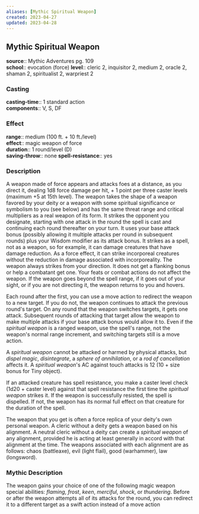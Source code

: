 ```yaml
---
aliases: [Mythic Spiritual Weapon]
created: 2023-04-27
updated: 2023-04-28
---
```


## Mythic Spiritual Weapon

**source**:: Mythic Adventures pg. 109  
**school**:: evocation (force)
**level**:: cleric 2, inquisitor 2, medium 2, oracle 2, shaman 2, spiritualist 2, warpriest 2

### Casting

**casting-time**:: 1 standard action  
**components**:: V, S, DF

### Effect

**range**:: medium (100 ft. + 10 ft./level)  
**effect**:: magic weapon of force  
**duration**:: 1 round/level (D)  
**saving-throw**:: none
**spell-resistance**:: yes

### Description

A weapon made of force appears and attacks foes at a distance, as you direct it, dealing 1d8 force damage per hit, + 1 point per three caster levels (maximum +5 at 15th level). The weapon takes the shape of a weapon favored by your deity or a weapon with some spiritual significance or symbolism to you (see below) and has the same threat range and critical multipliers as a real weapon of its form. It strikes the opponent you designate, starting with one attack in the round the spell is cast and continuing each round thereafter on your turn. It uses your base attack bonus (possibly allowing it multiple attacks per round in subsequent rounds) plus your Wisdom modifier as its attack bonus. It strikes as a spell, not as a weapon, so for example, it can damage creatures that have damage reduction. As a force effect, it can strike incorporeal creatures without the reduction in damage associated with incorporeality. The weapon always strikes from your direction. It does not get a flanking bonus or help a combatant get one. Your feats or combat actions do not affect the weapon. If the weapon goes beyond the spell range, if it goes out of your sight, or if you are not directing it, the weapon returns to you and hovers.  
  
Each round after the first, you can use a move action to redirect the weapon to a new target. If you do not, the weapon continues to attack the previous round's target. On any round that the weapon switches targets, it gets one attack. Subsequent rounds of attacking that target allow the weapon to make multiple attacks if your base attack bonus would allow it to. Even if the *spiritual weapon* is a ranged weapon, use the spell's range, not the weapon's normal range increment, and switching targets still is a move action.  
  
A *spiritual weapon* cannot be attacked or harmed by physical attacks, but *dispel magic*, *disintegrate*, a *sphere of annihilation*, or a *rod of cancellation* affects it. A *spiritual weapon*'s AC against touch attacks is 12 (10 + size bonus for Tiny object).  
  
If an attacked creature has spell resistance, you make a caster level check (1d20 + caster level) against that spell resistance the first time the *spiritual weapon* strikes it. If the weapon is successfully resisted, the spell is dispelled. If not, the weapon has its normal full effect on that creature for the duration of the spell.  
  
The weapon that you get is often a force replica of your deity's own personal weapon. A cleric without a deity gets a weapon based on his alignment. A neutral cleric without a deity can create a *spiritual weapon* of any alignment, provided he is acting at least generally in accord with that alignment at the time. The weapons associated with each alignment are as follows: chaos (battleaxe), evil (light flail), good (warhammer), law (longsword).

### Mythic Description

The weapon gains your choice of one of the following magic weapon special abilities: *flaming*, *frost*, *keen*, *merciful*, *shock*, or *thundering*. Before or after the weapon attempts all of its attacks for the round, you can redirect it to a different target as a swift action instead of a move action

